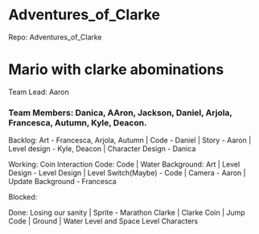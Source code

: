 # Adventures_of_Clarke
Repo: Adventures_of_Clarke

# Mario with clarke abominations

Team Lead: Aaron

### Team Members: Danica, AAron, Jackson, Daniel, Arjola, Francesca, Autumn, Kyle, Deacon.

Backlog: Art - Francesca, Arjola, Autumn | Code -  Daniel | Story - Aaron | Level design - Kyle, Deacon | Character Design - Danica

Working: Coin Interaction Code: Code | Water Background: Art | Level Design - Level Design | Level Switch(Maybe) - Code | Camera - Aaron | Update Background - Francesca

Blocked: 

Done: Losing our sanity | Sprite - Marathon Clarke | Clarke Coin | Jump Code | Ground | Water Level and Space Level Characters